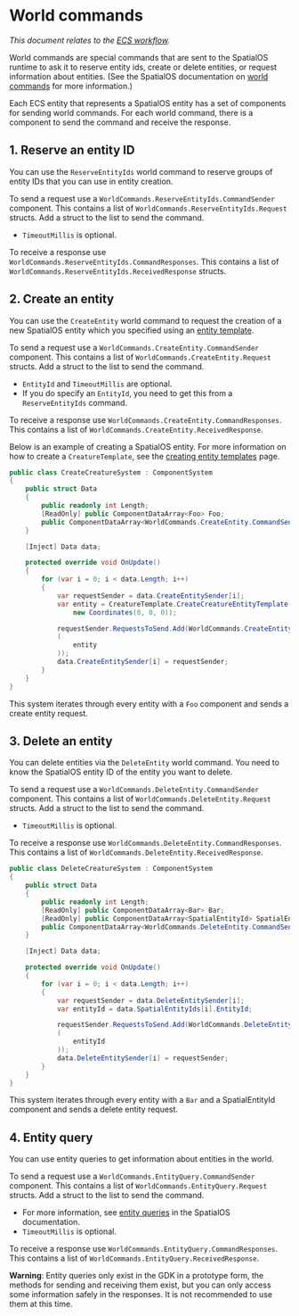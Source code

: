 # World commands
 _This document relates to the [ECS workflow]({{urlRoot}}/content/intro-workflows-spatialos-entities)._

World commands are special commands that are sent to the SpatialOS runtime to ask it to reserve entity ids, create or delete entities, or request information about entities. (See the SpatialOS documentation on [world commands](https://docs.improbable.io/reference/latest/shared/design/commands#world-commands) for more information.)

Each ECS entity that represents a SpatialOS entity has a set of components for sending world commands. For each world command, there is a component to send the command and receive the response.

## 1. Reserve an entity ID

You can use the `ReserveEntityIds` world command to reserve groups of entity IDs that you can use in entity creation.

To send a request use a `WorldCommands.ReserveEntityIds.CommandSender` component. This contains a list of `WorldCommands.ReserveEntityIds.Request` structs. Add a struct to the list to send the command.

- `TimeoutMillis` is optional.

To receive a response use `WorldCommands.ReserveEntityIds.CommandResponses`. This contains a list of `WorldCommands.ReserveEntityIds.ReceivedResponse` structs.

## 2. Create an entity

You can use the `CreateEntity` world command to request the creation of a new SpatialOS entity which you specified using an [entity template]({{urlRoot}}/content/entity-templates).

To send a request use a `WorldCommands.CreateEntity.CommandSender` component. This contains a list of `WorldCommands.CreateEntity.Request` structs. Add a struct to the list to send the command.

- `EntityId` and `TimeoutMillis` are optional.
- If you do specify an `EntityId`, you need to get this from a `ReserveEntityIds` command.

To receive a response use `WorldCommands.CreateEntity.CommandResponses`. This contains a list of `WorldCommands.CreateEntity.ReceivedResponse`.

Below is an example of creating a SpatialOS entity. For more information on how to create a `CreatureTemplate`, see the [creating entity templates]({{urlRoot}}/content/entity-templates) page.

```csharp
public class CreateCreatureSystem : ComponentSystem
{
    public struct Data
    {
        public readonly int Length;
        [ReadOnly] public ComponentDataArray<Foo> Foo;
        public ComponentDataArray<WorldCommands.CreateEntity.CommandSender> CreateEntitySender;
    }

    [Inject] Data data;

    protected override void OnUpdate()
    {
        for (var i = 0; i < data.Length; i++)
        {
            var requestSender = data.CreateEntitySender[i];
            var entity = CreatureTemplate.CreateCreatureEntityTemplate(
                new Coordinates(0, 0, 0));

            requestSender.RequestsToSend.Add(WorldCommands.CreateEntity.CreateRequest
            (
                entity
            ));
            data.CreateEntitySender[i] = requestSender;
        }
    }
}
```

This system iterates through every entity with a `Foo` component and sends a create entity request.

## 3. Delete an entity

You can delete entities via the `DeleteEntity` world command. You need to know the SpatialOS entity ID of the entity you want to delete.

To send a request use a `WorldCommands.DeleteEntity.CommandSender` component. This contains a list of `WorldCommands.DeleteEntity.Request` structs. Add a struct to the list to send the command.

- `TimeoutMillis` is optional.

To receive a response use `WorldCommands.DeleteEntity.CommandResponses`. This contains a list of `WorldCommands.DeleteEntity.ReceivedResponse`.

```csharp
public class DeleteCreatureSystem : ComponentSystem
{
    public struct Data
    {
        public readonly int Length;
        [ReadOnly] public ComponentDataArray<Bar> Bar;
        [ReadOnly] public ComponentDataArray<SpatialEntityId> SpatialEntityIds;
        public ComponentDataArray<WorldCommands.DeleteEntity.CommandSender> DeleteEntitySender;
    }

    [Inject] Data data;

    protected override void OnUpdate()
    {
        for (var i = 0; i < data.Length; i++)
        {
            var requestSender = data.DeleteEntitySender[i];
            var entityId = data.SpatialEntityIds[i].EntityId;

            requestSender.RequestsToSend.Add(WorldCommands.DeleteEntity.CreateRequest
            (
                entityId
            ));
            data.DeleteEntitySender[i] = requestSender;
        }
    }
}
```

This system iterates through every entity with a `Bar` and a SpatialEntityId component and sends a delete entity request.

## 4. Entity query

You can use entity queries to get information about entities in the world.

To send a request use a `WorldCommands.EntityQuery.CommandSender` component. This contains a list of `WorldCommands.EntityQuery.Request` structs. Add a struct to the list to send the command.

  * For more information, see [entity queries](https://docs.improbable.io/reference/latest/shared/glossary#queries) in the SpatialOS documentation.
  * `TimeoutMillis` is optional.

To receive a response use `WorldCommands.EntityQuery.CommandResponses`. This contains a list of `WorldCommands.EntityQuery.ReceivedResponse`.

**Warning**: Entity queries only exist in the GDK in a prototype form, the methods for sending and receiving them exist, but you can only access some information safely in the responses. It is not recommended to use them at this time.
